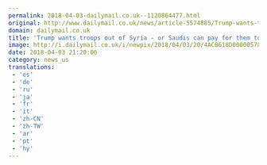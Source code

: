 ```yaml
---
permalink: 2018-04-03-dailymail.co.uk--1120864477.html
original: http://www.dailymail.co.uk/news/article-5574885/Trump-wants-troops-Syria-Saudis-pay-stay.html?ITO=1490&ns_mchannel=rss&ns_campaign=1490
domain: dailymail.co.uk
title: 'Trump wants troops out of Syria - or Saudis can pay for them to stay'
image: http://i.dailymail.co.uk/i/newpix/2018/04/03/20/4ACB618D00000578-0-image-a-9_1522784892379.jpg
date: 2018-04-03 21:20:06
category: news_us
translations: 
 - 'es'
 - 'de'
 - 'ru'
 - 'ja'
 - 'fr'
 - 'it'
 - 'zh-CN'
 - 'zh-TW'
 - 'ar'
 - 'pt'
 - 'hy'
---
```


